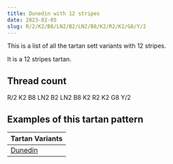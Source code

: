```yaml
---
title: Dunedin with 12 stripes
date: 2023-02-05
slug: R/2/K2/B8/LN2/B2/LN2/B8/K2/R2/K2/G8/Y/2
---
```

This is a list of all the tartan sett variants with 12 stripes.

It is a 12 stripes tartan.


## Thread count
R/2 K2 B8 LN2 B2 LN2 B8 K2 R2 K2 G8 Y/2

## Examples of this tartan pattern

| Tartan Variants |
|---------------|
| [Dunedin](/variants/r/2/k2/b8/ln2/b2/ln2/b8/k2/r2/k2/g8/y/2-b304080-g008000-k000000-lne0e0e0-rc00000-yf0c000)||
